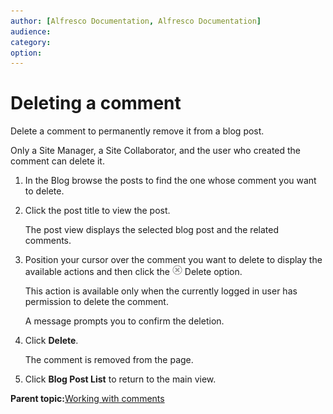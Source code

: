 ```yaml
---
author: [Alfresco Documentation, Alfresco Documentation]
audience: 
category: 
option: 
---
```


# Deleting a comment

Delete a comment to permanently remove it from a blog post.

Only a Site Manager, a Site Collaborator, and the user who created the comment can delete it.

1.  In the Blog browse the posts to find the one whose comment you want to delete.

2.  Click the post title to view the post.

    The post view displays the selected blog post and the related comments.

3.  Position your cursor over the comment you want to delete to display the available actions and then click the ![Delete](../images/ico-delete.png) Delete option.

    This action is available only when the currently logged in user has permission to delete the comment.

    A message prompts you to confirm the deletion.

4.  Click **Delete**.

    The comment is removed from the page.

5.  Click **Blog Post List** to return to the main view.


**Parent topic:**[Working with comments](../concepts/blog-comment.md)


